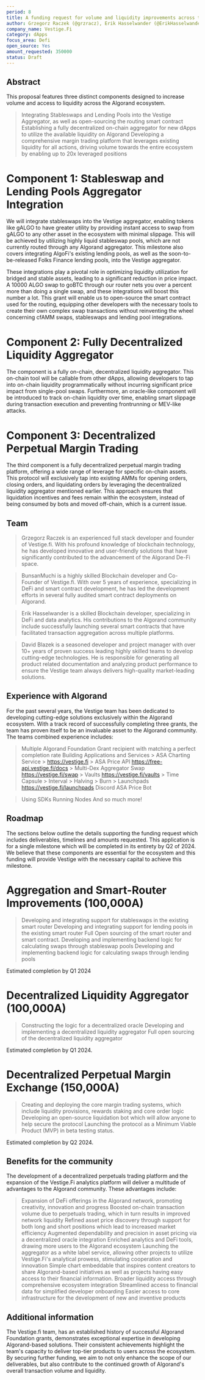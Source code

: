 ```yaml
---
period: 8
title: A funding request for volume and liquidity improvements across the Algorand ecosystem.
author: Grzegorz Raczek (@grzracz), Erik Hasselwander (@ErikHasselwander), BunsanMuchi (@BunsanMuchi), and  David Blazek (@Zykoz)
company_name: Vestige.Fi
category: dApps
focus_area: Defi
open_source: Yes
amount_requested: 350000
status: Draft
---
```


## Abstract
This proposal features three distinct components designed to increase volume and access to liquidity across the Algorand ecosystem. 
> Integrating Stableswaps and Lending Pools into the Vestige Aggregator, as well as open-sourcing the routing smart contract
> Establishing a fully decentralized on-chain aggregator for new dApps to utilize the available liquidity on Algorand
> Developing a comprehensive margin trading platform that leverages existing liquidity for all actions, driving volume towards the entire ecosystem by enabling up to 20x leveraged positions

# Component 1: Stableswap and Lending Pools Aggregator Integration
We will integrate stableswaps into the Vestige aggregator, enabling tokens like gALGO to have greater utility by providing instant access to swap from gALGO to any other asset in the ecosystem with minimal slippage. This will be achieved by utilizing highly liquid stableswap pools, which are not currently routed through any Algorand aggregator. This milestone also covers integrating AlgoFi's existing lending pools, as well as the soon-to-be-released Folks Finance lending pools, into the Vestige aggregator. 

These integrations play a pivotal role in optimizing liquidity utilization for bridged and stable assets, leading to a significant reduction in price impact. A 10000 ALGO swap to goBTC through our router nets you over a percent more than doing a single swap, and these integrations will boost this number a lot. This grant will enable us to open-source the smart contract used for the routing, equipping other developers with the necessary tools to create their own complex swap transactions without reinventing the wheel concerning cfAMM swaps, stableswaps and lending pool integrations.

# Component 2: Fully Decentralized Liquidity Aggregator
The component is a fully on-chain, decentralized liquidity aggregator. This on-chain tool will be callable from other dApps, allowing developers to tap into on-chain liquidity programmatically without incurring significant price impact from single-pool swaps. Furthermore, an oracle-like component will be introduced to track on-chain liquidity over time, enabling smart slippage during transaction execution and preventing frontrunning or MEV-like attacks.

# Component 3: Decentralized Perpetual Margin Trading
The third component is a fully decentralized perpetual margin trading platform, offering a wide range of leverage for specific on-chain assets. This protocol will exclusively tap into existing AMMs for opening orders, closing orders, and liquidating orders by leveraging the decentralized liquidity aggregator mentioned earlier. This approach ensures that liquidation incentives and fees remain within the ecosystem, instead of being consumed by bots and moved off-chain, which is a current issue.


## Team
> Grzegorz Raczek is an experienced full stack developer and founder of Vestige.fi.  With his profound knowledge of blockchain technology, he has developed innovative and user-friendly solutions that have significantly contributed to the advancement of the Algorand De-Fi space.

> BunsanMuchi is a highly skilled Blockchain developer and Co-Founder of Vestige.fi.  With over 5 years of experience, specializing in DeFi and smart contract development, he has led the development efforts in several fully audited smart contract deployments on Algorand.

> Erik Hasselwander is a skilled Blockchain developer, specializing in DeFi and data analytics.  His contributions to the Algorand community include successfully launching several smart contracts that have facilitated transaction aggregation across multiple platforms.

> David Blazek is a seasoned developer and project manager with over 10+ years of proven success leading highly skilled teams to develop cutting-edge technologies. He is responsible for generating all product related documentation and analyzing product performance to ensure the Vestige team always delivers high-quality market-leading solutions.

## Experience with Algorand
For the past several years, the Vestige team has been dedicated to developing cutting-edge solutions exclusively within the Algorand ecosystem. With a track record of successfully completing three grants, the team has proven itself to be an invaluable asset to the Algorand community.  
The teams combined experience includes:
> Multiple Algorand Foundation Grant recipient with matching a perfect  completion rate
> Building Applications and Services
	> ASA Charting Service
		> https://vestige.fi
	> ASA Price API 
> https://free-api.vestige.fi/docs
	> Multi-Dex Aggregator Swap 
> https://vestige.fi/swap
	> Vaults
> https://vestige.fi/vaults
			> Time Capsule
			> Interval
			> Halving
			> Burn
	> Launchpads 
> https://vestige.fi/launchpads
> Discord ASA Price Bot

> Using SDKs
> Running Nodes
> And so much more!


## Roadmap
The sections below outline the details supporting the funding request which includes deliverables, timelines and amounts requested.  This application is for a single milestone which will be completed in its entirety by Q2 of 2024.  We believe that these components are essential for the ecosystem and this funding will provide Vestige with the necessary capital to achieve this milestone. 


# Aggregation and Smart-Router Improvements (100,000A)

> Developing and integrating support for stableswaps in the existing smart router
> Developing and integrating support for lending pools in the existing smart router 
> Full Open sourcing of the smart router and smart contract.
> Developing and implementing backend logic for calculating swaps through stableswap pools 
> Developing and implementing backend logic for calculating swaps through lending pools 

Estimated completion by Q1 2024

# Decentralized Liquidity Aggregator (100,000A)

> Constructing the logic for a decentralized oracle 
> Developing and implementing a decentralized liquidity aggregator
> Full open sourcing of the decentralized liquidity aggregator

Estimated completion by Q1 2024.

# Decentralized Perpetual Margin Exchange (150,000A)

> Creating and deploying the core margin trading systems, which include liquidity provisions, rewards staking and core order logic 
> Developing an open-source liquidation bot which will allow anyone to help secure the protocol 
> Launching the protocol as a Minimum Viable Product (MVP) in beta testing status.

Estimated completion by Q2 2024.


## Benefits for the community
The development of a decentralized perpetuals trading platform and the expansion of the Vestige.Fi analytics platform will deliver a multitude of advantages to the Algorand community.  These advantages include:

> Expansion of DeFi offerings in the Algorand network, promoting creativity, innovation and progress
> Boosted on-chain transaction volume due to perpetuals trading, which in turn results in improved network liquidity
> Refined asset price discovery through support for both long and short positions which lead to increased market efficiency
> Augmented dependability and precision in asset pricing via a decentralized oracle integration
> Enriched analytics and DeFi tools, drawing more users to the Algorand ecosystem
> Launching the aggregator as a white label service, allowing other projects to utilize Vestige.Fi's analytical prowess, stimulating cooperation and innovation
> Simple chart embeddable that inspires content creators to share Algorand-based initiatives as well as projects having easy access to their financial information.
> Broader liquidity access through comprehensive ecosystem integration
> Streamlined access to financial data for simplified developer onboarding
> Easier access to core infrastructure for the development of new and inventive products


## Additional information
The Vestige.fi team, has an established history of successful Algorand Foundation grants, demonstrates exceptional expertise in developing Algorand-based solutions. Their consistent achievements highlight the team's capacity to deliver top-tier products to users across the ecosystem. By securing further funding, we aim to not only enhance the scope of our deliverables, but also contribute to the continued growth of Algorand's overall transaction volume and liquidity.
